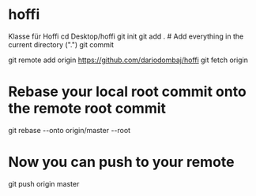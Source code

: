 # hoffi
Klasse für Hoffi
cd Desktop/hoffi
git init
git add . # Add everything in the current directory (".")
git commit

git remote add origin https://github.com/dariodombaj/hoffi
git fetch origin

# Rebase your local root commit onto the remote root commit
git rebase --onto origin/master --root

# Now you can push to your remote
git push origin master
